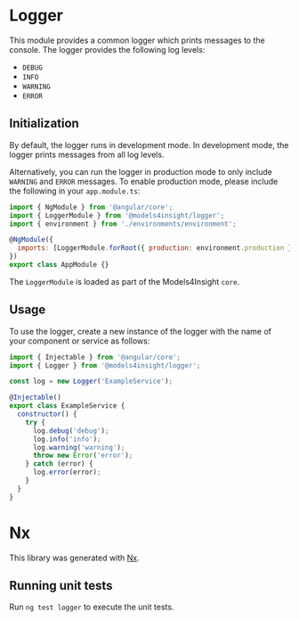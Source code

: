 # Logger

This module provides a common logger which prints messages to the console. The logger provides the following log levels:

- `DEBUG`
- `INFO`
- `WARNING`
- `ERROR`

## Initialization

By default, the logger runs in development mode. In development mode, the logger prints messages from all log levels.

Alternatively, you can run the logger in production mode to only include `WARNING` and `ERROR` messages. To enable production mode, please include the following in your `app.module.ts`:

```javascript
import { NgModule } from '@angular/core';
import { LoggerModule } from '@models4insight/logger';
import { environment } from './environments/environment';

@NgModule({
  imports: [LoggerModule.forRoot({ production: environment.production })]
})
export class AppModule {}
```

The `LoggerModule` is loaded as part of the Models4Insight `core`.

## Usage

To use the logger, create a new instance of the logger with the name of your component or service as follows:

```javascript
import { Injectable } from '@angular/core';
import { Logger } from '@models4insight/logger';

const log = new Logger('ExampleService');

@Injectable()
export class ExampleService {
  constructor() {
    try {
      log.debug('debug');
      log.info('info');
      log.warning('warning');
      throw new Error('error');
    } catch (error) {
      log.error(error);
    }
  }
}
```

# Nx

This library was generated with [Nx](https://nx.dev).

## Running unit tests

Run `ng test logger` to execute the unit tests.
